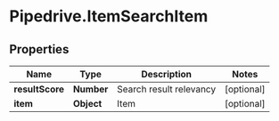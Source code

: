 # Pipedrive.ItemSearchItem

## Properties

Name | Type | Description | Notes
------------ | ------------- | ------------- | -------------
**resultScore** | **Number** | Search result relevancy | [optional] 
**item** | **Object** | Item | [optional] 


